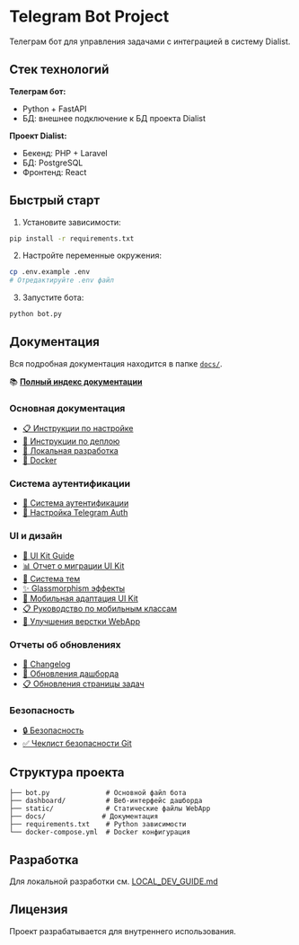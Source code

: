 # Telegram Bot Project

Телеграм бот для управления задачами с интеграцией в систему Dialist.

## Стек технологий

**Телеграм бот:**
- Python + FastAPI
- БД: внешнее подключение к БД проекта Dialist

**Проект Dialist:**
- Бекенд: PHP + Laravel
- БД: PostgreSQL
- Фронтенд: React

## Быстрый старт

1. Установите зависимости:
```bash
pip install -r requirements.txt
```

2. Настройте переменные окружения:
```bash
cp .env.example .env
# Отредактируйте .env файл
```

3. Запустите бота:
```bash
python bot.py
```

## Документация

Вся подробная документация находится в папке [`docs/`](./docs/).

📚 **[Полный индекс документации](./docs/INDEX.md)**

### Основная документация
- [📋 Инструкции по настройке](./docs/SETUP.md)
- [🚀 Инструкции по деплою](./docs/DEPLOY_INSTRUCTIONS.md)
- [🔧 Локальная разработка](./docs/LOCAL_DEV_GUIDE.md)
- [🐳 Docker](./docs/DOCKER_README.md)

### Система аутентификации
- [🔐 Система аутентификации](./docs/AUTH_SYSTEM.md)
- [📱 Настройка Telegram Auth](./docs/TELEGRAM_AUTH_SETUP.md)

### UI и дизайн
- [🎨 UI Kit Guide](./docs/UI_KIT_GUIDE.md)
- [📊 Отчет о миграции UI Kit](./docs/UI_KIT_MIGRATION_REPORT.md)
- [🌈 Система тем](./docs/THEME_SYSTEM.md)
- [✨ Glassmorphism эффекты](./docs/GLASSMORPHISM_REPORT.md)
- [📱 Мобильная адаптация UI Kit](./docs/MOBILE_ADAPTATION_REPORT.md)
- [📋 Руководство по мобильным классам](./docs/MOBILE_CLASSES_GUIDE.md)
- [🔧 Улучшения верстки WebApp](./docs/WEBAPP_LAYOUT_IMPROVEMENTS.md)

### Отчеты об обновлениях
- [📝 Changelog](./docs/CHANGELOG.md)
- [🔄 Обновления дашборда](./docs/DASHBOARD_NAVIGATION_UPDATE.md)
- [📋 Обновления страницы задач](./docs/TASKS_PAGE_UPDATE.md)

### Безопасность
- [🔒 Безопасность](./docs/SECURITY.md)
- [✅ Чеклист безопасности Git](./docs/GIT_SAFETY_CHECKLIST.md)

## Структура проекта

```
├── bot.py              # Основной файл бота
├── dashboard/          # Веб-интерфейс дашборда
├── static/             # Статические файлы WebApp
├── docs/              # Документация
├── requirements.txt    # Python зависимости
└── docker-compose.yml  # Docker конфигурация
```

## Разработка

Для локальной разработки см. [LOCAL_DEV_GUIDE.md](./docs/LOCAL_DEV_GUIDE.md)

## Лицензия

Проект разрабатывается для внутреннего использования.